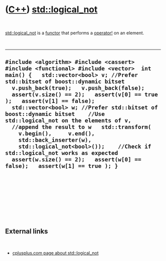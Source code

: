 



 

 

 

 

 

([C++](Cpp.htm)) [std::logical\_not](CppLogical_not.htm)
========================================================

 

[std::logical\_not](CppLogical_not.htm) is a [functor](CppFunctor.htm)
that performs a [operator!](CppOperatorLogicalNot.htm) on an element.

 

  --------------------------------------------------------------------------------------------------------------------------------------------------------------------------------------------------------------------------------------------------------------------------------------------------------------------------------------------------------------------------------------------------------------------------------------------------------------------------------------------------------------------------------------------------------------------------------------------------------------------------------------------------------------------------------------
  ` #include <algorithm> #include <cassert> #include <functional> #include <vector>  int main() {   std::vector<bool> v; //Prefer std::bitset of boost::dynamic bitset   v.push_back(true);   v.push_back(false);    assert(v.size() == 2);   assert(v[0] == true );   assert(v[1] == false);    std::vector<bool> w; //Prefer std::bitset of boost::dynamic bitset    //Use std::logical_not on the elements of v,   //append the result to w   std::transform(     v.begin(),     v.end(),     std::back_inserter(w),     std::logical_not<bool>());    //Check if std::logical_not works as expected   assert(w.size() == 2);   assert(w[0] == false);   assert(w[1] == true ); } `
  --------------------------------------------------------------------------------------------------------------------------------------------------------------------------------------------------------------------------------------------------------------------------------------------------------------------------------------------------------------------------------------------------------------------------------------------------------------------------------------------------------------------------------------------------------------------------------------------------------------------------------------------------------------------------------------

 

 

 

 

 

External links
--------------

 

-   [cplusplus.com page about
    std::logical\_not](http://www.cplusplus.com/reference/std/functional/logical_not)

 

 

 

 

 





 



